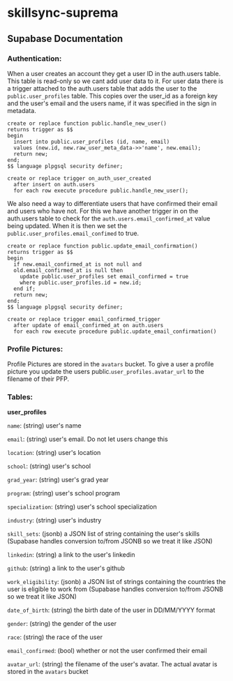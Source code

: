 # skillsync-suprema

## Supabase Documentation

### Authentication:

When a user creates an account they get a user ID in the auth.users table. This table is read-only so we cant add user data to it.
For user data there is a trigger attached to the auth.users table that adds the user to the `public.user_profiles` table. This copies over the user_id as a foreign key and the user's email and the users name, if it was specified in the sign in metadata.
```
create or replace function public.handle_new_user()
returns trigger as $$
begin
  insert into public.user_profiles (id, name, email)
  values (new.id, new.raw_user_meta_data->>'name', new.email);
  return new;
end;
$$ language plpgsql security definer;

create or replace trigger on_auth_user_created
  after insert on auth.users
  for each row execute procedure public.handle_new_user();
```

We also need a way to differentiate users that have confirmed their email and users who have not. For this we have another trigger in on the auth.users table to check for the `auth.users.email_confirmed_at` value being updated. When it is then we set the `public.user_profiles.email_confimed` to true.
```
create or replace function public.update_email_confirmation()
returns trigger as $$
begin
  if new.email_confirmed_at is not null and 
  old.email_confirmed_at is null then 
    update public.user_profiles set email_confirmed = true
    where public.user_profiles.id = new.id;
  end if;
  return new;
end;
$$ language plpgsql security definer;

create or replace trigger email_confirmed_trigger
  after update of email_confirmed_at on auth.users
  for each row execute procedure public.update_email_confirmation()
```

### Profile Pictures:
Profile Pictures are stored in the `avatars` bucket. To give a user a profile picture you update the users public.`user_profiles.avatar_url` to the filename of their PFP.

### Tables:

**user_profiles**

`name`: (string) user's name

`email`: (string) user's email. Do not let users change this

`location`: (string) user's location

`school`: (string) user's school

`grad_year`: (string) user's grad year

`program`: (string) user's school program

`specialization`: (string) user's school specialization

`industry`: (string) user's industry

`skill_sets`: (jsonb) a JSON list of string containing the user's skills (Supabase handles conversion to/from JSONB so we treat it like JSON)

`linkedin`: (string) a link to the user's linkedin

`github`: (string) a link to the user's github

`work_eligibility`: (jsonb) a JSON list of strings containing the countries the user is eligible to work from (Supabase handles conversion to/from JSONB so we treat it like JSON)

`date_of_birth`: (string) the birth date of the user in DD/MM/YYYY format

`gender`: (string) the gender of the user

`race`: (string) the race of the user

`email_confirmed`: (bool) whether or not the user confirmed their email

`avatar_url`: (string) the filename of the user's avatar. The actual avatar is stored in the `avatars` bucket